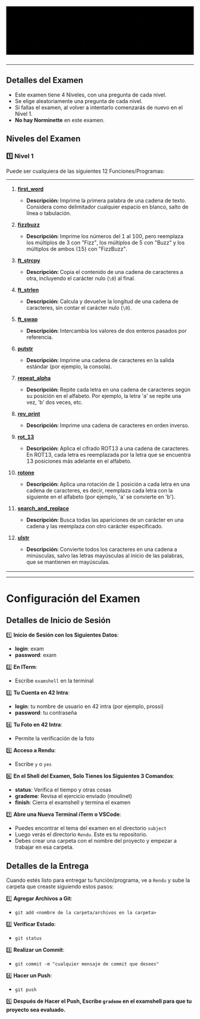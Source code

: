 <h1 align="center">
    <img src="https://github.com/unisraporelmundo/unisraporelmundo/blob/main/unisraporelmundo/examrank02.gif" alt="Banner de perfil"/>
</h1>

---

## **Detalles del Examen**

- Este examen tiene 4 Niveles, con una pregunta de cada nivel.
- Se elige aleatoriamente una pregunta de cada nivel.
- Si fallas el examen, al volver a intentarlo comenzarás de nuevo en el Nivel 1.
- **No hay Norminette** en este examen.

## **Niveles del Examen**

### :one: Nivel 1
Puede ser cualquiera de las siguientes 12 Funciones/Programas:

<table><tr><td>
  
1. **[first_word](https://github.com/unisraporelmundo/ExamRank2/blob/main/Level%201/first_word.c)**
   - **Descripción:** Imprime la primera palabra de una cadena de texto. Considera como delimitador cualquier espacio en blanco, salto de línea o tabulación.

2. **[fizzbuzz](https://github.com/unisraporelmundo/ExamRank2/blob/main/Level%201/fizzbuzz.c)**
   - **Descripción:** Imprime los números del 1 al 100, pero reemplaza los múltiplos de 3 con "Fizz", los múltiplos de 5 con "Buzz" y los múltiplos de ambos (15) con "FizzBuzz".

3. **[ft_strcpy](https://github.com/unisraporelmundo/ExamRank2/blob/main/Level%201/ft_strcpy.c)**
   - **Descripción:** Copia el contenido de una cadena de caracteres a otra, incluyendo el carácter nulo (`\0`) al final.

4. **[ft_strlen](https://github.com/unisraporelmundo/ExamRank2/blob/main/Level%201/ft_strlen.c)**
   - **Descripción:** Calcula y devuelve la longitud de una cadena de caracteres, sin contar el carácter nulo (`\0`).

5. **[ft_swap](https://github.com/unisraporelmundo/ExamRank2/blob/main/Level%201/ft_swap.c)**
   - **Descripción:** Intercambia los valores de dos enteros pasados por referencia.

6. **[putstr](https://github.com/unisraporelmundo/ExamRank2/blob/main/Level%201/ft_putstr.c)**
   - **Descripción:** Imprime una cadena de caracteres en la salida estándar (por ejemplo, la consola).

7. **[repeat_alpha](https://github.com/unisraporelmundo/ExamRank2/blob/main/Level%201/repeat_alpha.c)**
   - **Descripción:** Repite cada letra en una cadena de caracteres según su posición en el alfabeto. Por ejemplo, la letra 'a' se repite una vez, 'b' dos veces, etc.

8. **[rev_print](https://github.com/unisraporelmundo/ExamRank2/blob/main/Level%201/rev_print.c)**
   - **Descripción:** Imprime una cadena de caracteres en orden inverso.

9. **[rot_13](https://github.com/unisraporelmundo/ExamRank2/blob/main/Level%201/rot_13.c)**
   - **Descripción:** Aplica el cifrado ROT13 a una cadena de caracteres. En ROT13, cada letra es reemplazada por la letra que se encuentra 13 posiciones más adelante en el alfabeto.

10. **[rotone](https://github.com/unisraporelmundo/ExamRank2/blob/main/Level%201/rotone.c)**
    - **Descripción:** Aplica una rotación de 1 posición a cada letra en una cadena de caracteres, es decir, reemplaza cada letra con la siguiente en el alfabeto (por ejemplo, 'a' se convierte en 'b').

11. **[search_and_replace](https://github.com/unisraporelmundo/ExamRank2/blob/main/Level%201/search_and_replace.c)**
    - **Descripción:** Busca todas las apariciones de un carácter en una cadena y las reemplaza con otro carácter especificado.

12. **[ulstr](https://github.com/unisraporelmundo/ExamRank2/blob/main/Level%201/ulstr.c)**
    - **Descripción:** Convierte todos los caracteres en una cadena a minúsculas, salvo las letras mayúsculas al inicio de las palabras, que se mantienen en mayúsculas.

</td></tr></table>

---

# Configuración del Examen

## Detalles de Inicio de Sesión

1️⃣ **Inicio de Sesión con los Siguientes Datos**:

- **login**: exam
- **password**: exam

2️⃣ **En ITerm**:

- Escribe `examshell` en la terminal

3️⃣ **Tu Cuenta en 42 Intra**:

- **login**: tu nombre de usuario en 42 intra (por ejemplo, prossi)
- **password**: tu contraseña

4️⃣ **Tu Foto en 42 Intra**:

- Permite la verificación de la foto

5️⃣ **Acceso a Rendu**:

- Escribe `y` o `yes`

6️⃣ **En el Shell del Examen, Solo Tienes los Siguientes 3 Comandos**:

- **status**: Verifica el tiempo y otras cosas
- **grademe**: Revisa el ejercicio enviado (moulinet)
- **finish**: Cierra el examshell y termina el examen

7️⃣ **Abre una Nueva Terminal iTerm o VSCode**:

- Puedes encontrar el tema del examen en el directorio `subject`
- Luego verás el directorio `Rendu`. Este es tu repositorio.
- Debes crear una carpeta con el nombre del proyecto y empezar a trabajar en esa carpeta.

## Detalles de la Entrega

Cuando estés listo para entregar tu función/programa, ve a `Rendu` y sube la carpeta que creaste siguiendo estos pasos:

1️⃣ **Agregar Archivos a Git**:

- `git add <nombre de la carpeta/archivos en la carpeta>`

2️⃣ **Verificar Estado**:

- `git status`

3️⃣ **Realizar un Commit**:

- `git commit -m "cualquier mensaje de commit que desees"`

4️⃣ **Hacer un Push**:

- `git push`

5️⃣ **Después de Hacer el Push, Escribe `grademe` en el examshell para que tu proyecto sea evaluado.**
```
